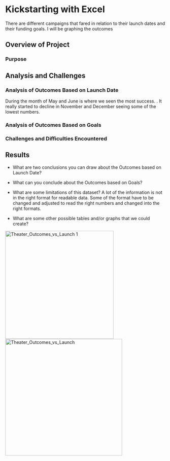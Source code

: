  # Kickstarting with Excel
 There are different campaigns that  fared in relation to their launch dates and their funding goals. I will be graphing the outcomes
## Overview of Project

### Purpose

## Analysis and Challenges

### Analysis of Outcomes Based on Launch Date
During the month of May and June is where we seen the most success. .  It really started to decline in November and December seeing some of the lowest numbers. 
### Analysis of Outcomes Based on Goals

### Challenges and Difficulties Encountered

## Results

- What are two conclusions you can draw about the Outcomes based on Launch Date?

- What can you conclude about the Outcomes based on Goals?

- What are some limitations of this dataset?
A lot of the information is not in the right format for readable data. Some of the format have to be changed and adjusted to read the right numbers and changed into the right formats.  
- What are some other possible tables and/or graphs that we could create?


<img width="341" alt="Theater_Outcomes_vs_Launch 1" src="https://user-images.githubusercontent.com/109318020/186756565-61fa261e-925e-4e51-b057-0e59388e144c.png">
<img width="368" alt="Theater_Outcomes_vs_Launch" src="https://user-images.githubusercontent.com/109318020/186757148-ae554c90-1239-453e-8c3e-34db7724f385.png">
